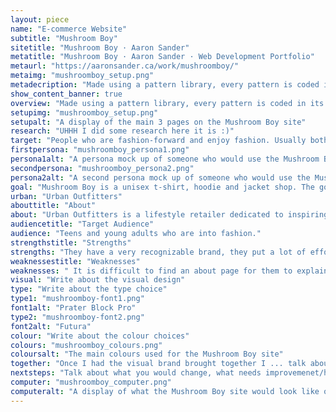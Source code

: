 ```yaml
---
layout: piece
name: "E-commerce Website"
subtitle: "Mushroom Boy"
sitetitle: "Mushroom Boy · Aaron Sander"
metatitle: "Mushroom Boy · Aaron Sander · Web Development Portfolio"
metaurl: "https://aaronsander.ca/work/mushroomboy/"
metaimg: "mushroomboy_setup.png"
metadecription: "Made using a pattern library, every pattern is coded in its own HTML file, in a pattern folder and draws from a CSS file in the pattern folder."
show_content_banner: true
overview: "Made using a pattern library, every pattern is coded in its own HTML file, in a pattern folder and draws from a CSS file in the pattern folder. To build each page, patterns are called out and pieced together with only minimal amounts of HTML to structure them."
setupimg: "mushroomboy_setup.png"
setupalt: "A display of the main 3 pages on the Mushroom Boy site"
research: "UHHH I did some research here it is :)"
target: "People who are fashion-forward and enjoy fashion. Usually both male and female between the ages of 16 - 28, who keep up to date on social media and enjoy expressing themselves through their fashion and appearance. Generally artistic and stylish, have a good sense of self. It uses bright fun colours that are also mature enough to draw the attention of young adults. Below are two personas of potential customers to the E-commerce site."
firstpersona: "mushroomboy_persona1.png"
persona1alt: "A persona mock up of someone who would use the Mushroom Boy site"
secondpersona: "mushroomboy_persona2.png"
persona2alt: "A second persona mock up of someone who would use the Mushroom Boy site"
goal: "Mushroom Boy is a unisex t-shirt, hoodie and jacket shop. The goal is to sell a unique brand of clothing to people looking for unisex clothing. As well, the website should represent the brand and the stylistic choices should coincide with the appearance of the clothing."
urban: "Urban Outfitters"
abouttitle: "About"
about: "Urban Outfitters is a lifestyle retailer dedicated to inspiring customers through a unique combination of product, creativity and cultural understanding, offering experiential retail environments and a well-curated mix of on-trend women’s and men’s clothes, from boho dresses, denim and graphics to shoes, hats, and backpacks, as well as beauty, intimates, swim and a collection of handpicked vintage clothing."
audiencetitle: "Target Audience"
audience: "Teens and young adults who are into fashion."
strengthstitle: "Strengths"
strengths: "They have a very recognizable brand, they put a lot of effort into brand awareness and putting their brand forward in style. They try many new things and the site is pretty straight forward. They use clear descriptors for their clothing, clearly state any partnerships and what materials are used."
weaknessestitle: "Weaknesses"
weaknesses: " It is difficult to find an about page for them to explain their branding and style guide. Most online clothing stores give you at least a little bit of an idea of how they represent their brand and how they think their clothing should be styled. (their own product cards include models wearing the clothing and showing off the unique styling which could be used for a lookbook but it would be nicer to have a real book)."
visual: "Write about the visual design"
type: "Write about the type choice"
type1: "mushroomboy-font1.png"
font1alt: "Prater Block Pro"
type2: "mushroomboy-font2.png"
font2alt: "Futura"
colour: "Write about the colour choices"
colours: "mushroomboy_colours.png"
coloursalt: "The main colours used for the Mushroom Boy site"
together: "Once I had the visual brand brought together I ... talk about ux design, what worked best what had to change in code. how coding process went all that shit"
nextsteps: "Talk about what you would change, what needs improvemenet/how would you code it if was done with bootstrap?"
computer: "mushroomboy_computer.png"
computeralt: "A display of what the Mushroom Boy site would look like on a computer screen"
---
```

